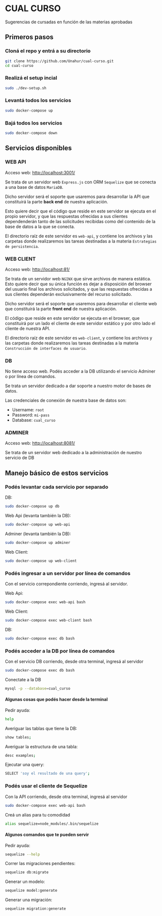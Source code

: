 # CUAL CURSO

Sugerencias de cursadas en función de las materias aprobadas

## Primeros pasos

### Cloná el repo y entrá a su directorio

```bash
git clone https://github.com/Unahur/cual-curso.git
cd cual-curso
```

### Realizá el setup incial

```bash
sudo ./dev-setup.sh
```

### Levantá todos los servicios

```bash
sudo docker-compose up
```

### Bajá todos los servicios

```bash
sudo docker-compose down
```

## Servicios disponibles

### WEB API

Acceso web: <http://localhost:3001/>

Se trata de un servidor web `Express.js` con ORM `Sequelize` que se conecta a una base de datos `MariaDB`.

Dicho servidor será el soporte que usaremos para desarrollar la API que constituirá la parte **back end** de nuestra aplicación.

Esto quiere decir que el código que reside en este servidor se ejecuta en el propio servidor, y que las respuestas ofrecidas a sus clientes dependenderán tanto de las solicitudes recibidas como del contenido de la base de datos a la que se conecta.

El directorio raíz de este servidor es `web-api`, y contiene los archivos y las carpetas donde realizaremos las tareas destinadas a la materia `Estrategias de persistencia`.

### WEB CLIENT

Acceso web: <http://localhost:81/>

Se trata de un servidor web `NGINX` que sirve archivos de manera estática. Esto quiere decir que su única función es dejar a disposición del browser del usuario final los archivos solicitados, y que las respuestas ofrecidas a sus clientes dependerán exclusivamente del recurso solicitado.

Dicho servidor será el soporte que usaremos para desarrollar el cliente web que constituirá la parte **front end** de nuestra aplicación.

El código que reside en este servidor se ejecuta en el browser, que constituirá por un lado el cliente de este servidor estático y por otro lado el cliente de nuestra API.

El directorio raíz de este servidor es `web-client`, y contiene los archivos y las carpetas donde realizaremos las tareas destinadas a la materia `Construcción de interfaces de usuario`.

### DB

No tiene acceso web. Podés acceder a la DB utilizando el servicio Adminer o por línea de comandos.

Se trata un servidor dedicado a dar soporte a nuestro motor de bases de datos.

Las credenciales de conexión de nuestra base de datos son:

- Username: `root`
- Password: `mi-pass`
- Database: `cual_curso`

### ADMINER

Acceso web: <http://localhost:8081/>

Se trata de un servidor web dedicado a la administración de nuestro servicio de DB

## Manejo básico de estos servicios

### Podés levantar cada servicio por separado

DB:

```bash
sudo docker-compose up db
```

Web Api (levanta también la DB):

```bash
sudo docker-compose up web-api
```

Adminer (levanta también la DB):

```bash
sudo docker-compose up adminer
```

Web Client:

```bash
sudo docker-compose up web-client
```

### Podés ingresar a un servidor por línea de comandos

Con el servicio correpondiente corriendo, ingresá al servidor.

Web Api:

```bash
sudo docker-compose exec web-api bash
```

Web Client:

```bash
sudo docker-compose exec web-client bash
```

DB:

```bash
sudo docker-compose exec db bash
```

### Podés acceder a la DB por línea de comandos

Con el servicio DB corriendo, desde otra terminal, ingresá al servidor

```bash
sudo docker-compose exec db bash
```

Conectate a la DB

```bash
mysql -p --database=cual_curso
```

#### Algunas cosas que podés hacer desde la terminal

Pedir ayuda:

```bash
help
```

Averiguar las tablas que tiene la DB:

```bash
show tables;
```

Averiguar la estructura de una tabla:

```bash
desc examples;
```

Ejecutar una query:

```bash
SELECT 'soy el resultado de una query';
```

### Podés usar el cliente de Sequelize

Con la API corriendo, desde otra terminal, ingresá al servidor

```bash
sudo docker-compose exec web-api bash
```

Creá un alias para tu comodidad

```bash
alias sequelize=node_modules/.bin/sequelize
```

#### Algunos comandos que te pueden servir

Pedir ayuda:

```bash
sequelize --help
```

Correr las migraciones pendientes:

```bash
sequelize db:migrate
```

Generar un modelo:

```bash
sequelize model:generate
```

Generar una migración:

```bash
sequelize migration:generate
```
